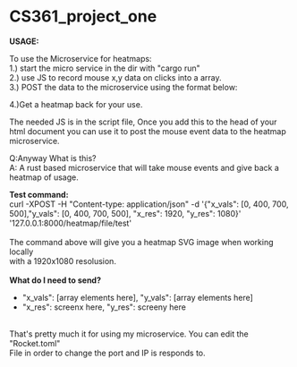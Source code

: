 # CS361_project_one


<b>USAGE:</b>

To use the Microservice for heatmaps:<br>
1.) start the micro service in the dir with "cargo run"<br>
2.) use JS to record mouse x,y data on clicks into a array.<br>
3.) POST the data to the microservice using the format below:<br>

4.)Get a heatmap back for your use.<br>

The needed JS is in the script file, Once you add this to the head of your
html document you can use it to post the mouse event data to the heatmap
microservice.<br>


Q:Anyway What is this?<br>
A: A rust based microservice that will take mouse events and give back a 
heatmap of usage.<br>


<b>Test command:</b><br>
curl -XPOST -H "Content-type: application/json" -d '{"x_vals": [0, 400, 700, 500],"y_vals": [0, 400, 700, 500], "x_res": 1920, "y_res": 1080}' '127.0.0.1:8000/heatmap/file/test'
<br>
<br>
The command above will give you a heatmap SVG image when working locally<br>
with a 1920x1080 resolusion.<br>
<br>
<b>What do I need to send?</b>

<ul>
    <li>"x_vals": [array elements here], "y_vals": [array elements here]</li>
    <li>"x_res": screenx here, "y_res": screeny here </li>
</ul>

<br>
That's pretty much it for using my microservice. You can edit the "Rocket.toml"
<br>File in order to change the port and IP is responds to.












